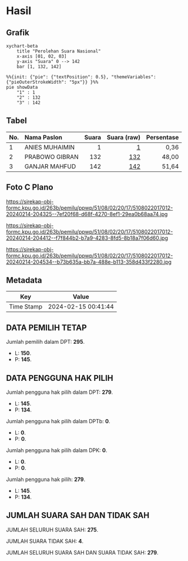# Hasil

## Grafik

```mermaid
xychart-beta
    title "Perolehan Suara Nasional"
    x-axis [01, 02, 03]
    y-axis "Suara" 0 --> 142
    bar [1, 132, 142]
```

```mermaid
%%{init: {"pie": {"textPosition": 0.5}, "themeVariables": {"pieOuterStrokeWidth": "5px"}} }%%
pie showData
    "1" : 1
    "2" : 132
    "3" : 142
```

## Tabel

| No. | Nama Paslon    | Suara | Suara (raw) | Persentase |
|:--- |:-------------- | -----:| -----------:| ----------:|
| 1   | ANIES MUHAIMIN | 1     | [1][p-1]    | 0,36       |
| 2   | PRABOWO GIBRAN | 132   | [132][p-2]  | 48,00      |
| 3   | GANJAR MAHFUD  | 142   | [142][p-3]  | 51,64      |


[p-1]: https://github.com/gigit-pemilu/pemilu-2024/blob/main/pilpres/hitung-suara/sub/51-bali/sub/08-buleleng/sub/02-seririt/sub/2017-lokapaksa/sub/012-tps/sub/paslon-1.txt
[p-2]: https://github.com/gigit-pemilu/pemilu-2024/blob/main/pilpres/hitung-suara/sub/51-bali/sub/08-buleleng/sub/02-seririt/sub/2017-lokapaksa/sub/012-tps/sub/paslon-2.txt
[p-3]: https://github.com/gigit-pemilu/pemilu-2024/blob/main/pilpres/hitung-suara/sub/51-bali/sub/08-buleleng/sub/02-seririt/sub/2017-lokapaksa/sub/012-tps/sub/paslon-3.txt

## Foto C Plano

https://sirekap-obj-formc.kpu.go.id/263b/pemilu/ppwp/51/08/02/20/17/5108022017012-20240214-204325--7ef20f68-d68f-4270-8ef1-29ea0b68aa74.jpg

https://sirekap-obj-formc.kpu.go.id/263b/pemilu/ppwp/51/08/02/20/17/5108022017012-20240214-204412--f7f844b2-b7a9-4283-8fd5-8b18a7f06d60.jpg

https://sirekap-obj-formc.kpu.go.id/263b/pemilu/ppwp/51/08/02/20/17/5108022017012-20240214-204534--b73b635a-bb7a-488e-b113-358d433f2280.jpg


## Metadata

| Key        | Value               |
| ---------- | ------------------- |
| Time Stamp | 2024-02-15 00:41:44 |


## DATA PEMILIH TETAP

Jumlah pemilih dalam DPT: **295**.
 * L: **150**.
 * P: **145**.

## DATA PENGGUNA HAK PILIH

Jumlah pengguna hak pilih dalam DPT: **279**.
 * L: **145**.
 * P: **134**.

Jumlah pengguna hak pilih dalam DPTb: **0**.
 * L: **0**.
 * P: **0**.

Jumlah pengguna hak pilih dalam DPK: **0**.
 * L: **0**.
 * P: **0**.

Jumlah pengguna hak pilih: **279**.
 * L: **145**.
 * P: **134**.

## JUMLAH SUARA SAH DAN TIDAK SAH

JUMLAH SELURUH SUARA SAH: **275**.

JUMLAH SUARA TIDAK SAH: **4**.

JUMLAH SELURUH SUARA SAH DAN SUARA TIDAK SAH: **279**.


